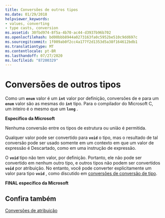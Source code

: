 ```yaml
---
title: Conversões de outros tipos
ms.date: 01/29/2018
helpviewer_keywords:
- values, converting
- type casts, conversion
ms.assetid: 30fbd974-8f5a-4b70-ac44-d3937b96b702
ms.openlocfilehash: bd00bbb8944a0273163fa0c5952be510c9dd697c
ms.sourcegitcommit: 1f009ab0f2cc4a177f2d1353d5a38f164612bdb1
ms.translationtype: MT
ms.contentlocale: pt-BR
ms.lasthandoff: 07/27/2020
ms.locfileid: "87200329"
---
```

# <a name="conversions-from-other-types"></a>Conversões de outros tipos

Como um **`enum`** valor é um **`int`** valor por definição, conversões de e para um **`enum`** valor são as mesmas do **`int`** tipo. Para o compilador do Microsoft C, um inteiro é o mesmo que um **`long`** .

**Específico da Microsoft**

Nenhuma conversão entre os tipos de estrutura ou união é permitida.

Qualquer valor pode ser convertido para **`void`** o tipo, mas o resultado de tal conversão pode ser usado somente em um contexto em que um valor de expressão é Descartado, como em uma instrução de expressão.

O **`void`** tipo não tem valor, por definição. Portanto, ele não pode ser convertido em nenhum outro tipo, e outros tipos não podem ser convertidos **`void`** por atribuição. No entanto, você pode converter explicitamente um valor para tipo **`void`** , como discutido em [conversões de conversão de tipo](../c-language/type-cast-conversions.md).

**FINAL específico da Microsoft**

## <a name="see-also"></a>Confira também

[Conversões de atribuição](../c-language/assignment-conversions.md)
